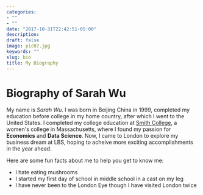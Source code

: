```yaml
---
categories:
- ""
- ""
date: "2017-10-31T22:42:51-05:00"
description: 
draft: false
image: pic07.jpg
keywords: ""
slug: bio
title: My Biography
---
```


# Biography of Sarah Wu
 My name is *Sarah Wu*. I was born in Beijing China in 1999, completed my education before college in my home country, after which I went to the United States. I completed my college education at [Smith College](https://www.smith.edu/), a women's college in Massachusetts, where I found my passion for **Economics** and **Data Science**. Now, I came to London to explore my business dream at LBS, hoping to acheive more exciting accomplishments in the year ahead. 
 
Here are some fun facts about me to help you get to know me:

* I hate eating mushrooms
* I started my first day of school in middle school in a cast on my leg
* I have never been to the London Eye though I have visited London twice
